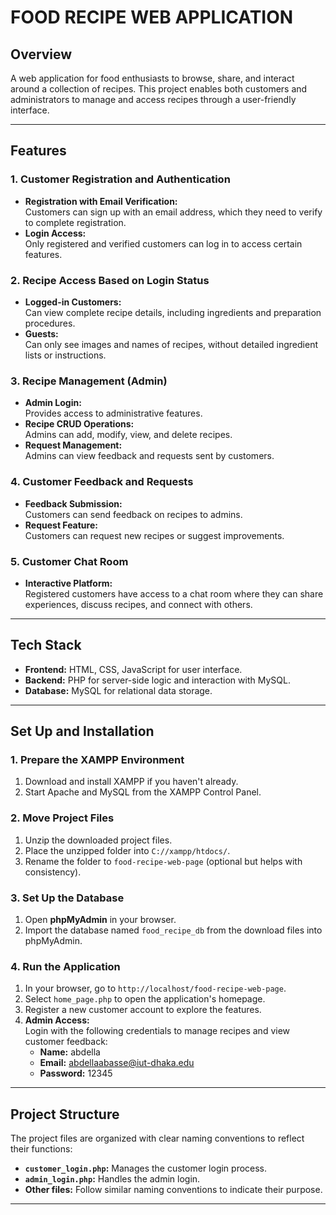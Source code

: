 # **FOOD RECIPE WEB APPLICATION**

## **Overview**  
A web application for food enthusiasts to browse, share, and interact around a collection of recipes. This project enables both customers and administrators to manage and access recipes through a user-friendly interface.

---

## **Features**

### **1. Customer Registration and Authentication**
- **Registration with Email Verification:**  
  Customers can sign up with an email address, which they need to verify to complete registration.  
- **Login Access:**  
  Only registered and verified customers can log in to access certain features.

### **2. Recipe Access Based on Login Status**
- **Logged-in Customers:**  
  Can view complete recipe details, including ingredients and preparation procedures.  
- **Guests:**  
  Can only see images and names of recipes, without detailed ingredient lists or instructions.

### **3. Recipe Management (Admin)**
- **Admin Login:**  
  Provides access to administrative features.  
- **Recipe CRUD Operations:**  
  Admins can add, modify, view, and delete recipes.  
- **Request Management:**  
  Admins can view feedback and requests sent by customers.

### **4. Customer Feedback and Requests**
- **Feedback Submission:**  
  Customers can send feedback on recipes to admins.  
- **Request Feature:**  
  Customers can request new recipes or suggest improvements.

### **5. Customer Chat Room**
- **Interactive Platform:**  
  Registered customers have access to a chat room where they can share experiences, discuss recipes, and connect with others.

---

## **Tech Stack**
- **Frontend:** HTML, CSS, JavaScript for user interface.  
- **Backend:** PHP for server-side logic and interaction with MySQL.  
- **Database:** MySQL for relational data storage.  

---

## **Set Up and Installation**

### **1. Prepare the XAMPP Environment**
1. Download and install XAMPP if you haven't already.  
2. Start Apache and MySQL from the XAMPP Control Panel.

### **2. Move Project Files**
1. Unzip the downloaded project files.  
2. Place the unzipped folder into `C://xampp/htdocs/`.  
3. Rename the folder to `food-recipe-web-page` (optional but helps with consistency).

### **3. Set Up the Database**
1. Open **phpMyAdmin** in your browser.  
2. Import the database named `food_recipe_db` from the download files into phpMyAdmin.

### **4. Run the Application**
1. In your browser, go to `http://localhost/food-recipe-web-page`.  
2. Select `home_page.php` to open the application's homepage.  
3. Register a new customer account to explore the features.  
4. **Admin Access:**  
   Login with the following credentials to manage recipes and view customer feedback:  
   - **Name:** abdella  
   - **Email:** abdellaabasse@iut-dhaka.edu  
   - **Password:** 12345  

---

## **Project Structure**
The project files are organized with clear naming conventions to reflect their functions:

- **`customer_login.php`:** Manages the customer login process.  
- **`admin_login.php`:** Handles the admin login.  
- **Other files:** Follow similar naming conventions to indicate their purpose.

---

